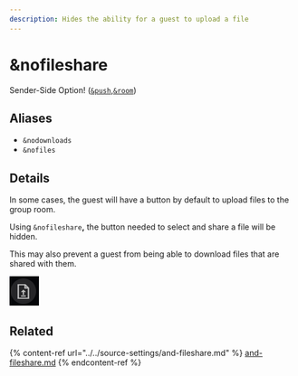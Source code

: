 ```yaml
---
description: Hides the ability for a guest to upload a file
---
```


# \&nofileshare

Sender-Side Option! ([`&push`](../../source-settings/push.md),[`&room`](../../general-settings/room.md))

## Aliases

* `&nodownloads`
* `&nofiles`

## Details

In some cases, the guest will have a button by default to upload files to the group room.

Using `&nofileshare`**,** the button needed to select and share a file will be hidden.

This may also prevent a guest from being able to download files that are shared with them.

![](<../../.gitbook/assets/image (148).png>)

## Related

{% content-ref url="../../source-settings/and-fileshare.md" %}
[and-fileshare.md](../../source-settings/and-fileshare.md)
{% endcontent-ref %}
